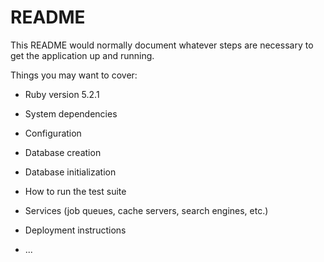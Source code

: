 # README

This README would normally document whatever steps are necessary to get the
application up and running.

Things you may want to cover:

* Ruby version
5.2.1

* System dependencies

* Configuration

* Database creation

* Database initialization

* How to run the test suite

* Services (job queues, cache servers, search engines, etc.)

* Deployment instructions

* ...
